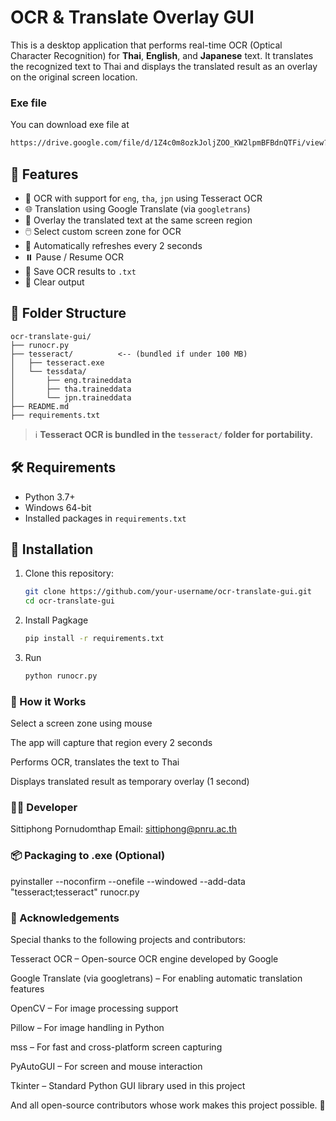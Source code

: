 # OCR & Translate Overlay GUI

This is a desktop application that performs real-time OCR (Optical Character Recognition) for **Thai**, **English**, and **Japanese** text. It translates the recognized text to Thai and displays the translated result as an overlay on the original screen location.
###  Exe file
You can download exe file at
   ```bash
https://drive.google.com/file/d/1Z4c0m8ozkJoljZOO_KW2lpmBFBdnQTFi/view?usp=sharing
   ```
## 📌 Features

- 🧠 OCR with support for `eng`, `tha`, `jpn` using Tesseract OCR
- 🌐 Translation using Google Translate (via `googletrans`)
- 💬 Overlay the translated text at the same screen region
- 🖱️ Select custom screen zone for OCR
- 🔁 Automatically refreshes every 2 seconds
- ⏸️ Pause / Resume OCR
- 💾 Save OCR results to `.txt`
- 🧹 Clear output

## 📂 Folder Structure

```
ocr-translate-gui/
├── runocr.py
├── tesseract/          <-- (bundled if under 100 MB)
│   ├── tesseract.exe
│   └── tessdata/
│       ├── eng.traineddata
│       ├── tha.traineddata
│       └── jpn.traineddata
├── README.md
├── requirements.txt
```


> ℹ️ **Tesseract OCR is bundled in the `tesseract/` folder for portability.**

## 🛠 Requirements

- Python 3.7+
- Windows 64-bit
- Installed packages in `requirements.txt`

## 🔧 Installation

1. Clone this repository:
   ```bash
   git clone https://github.com/your-username/ocr-translate-gui.git
   cd ocr-translate-gui
   ```

2. Install Pagkage 
   ```bash
   pip install -r requirements.txt
   ```

3. Run 
   ```bash
   python runocr.py
   ```

### 🧠 How it Works
Select a screen zone using mouse

The app will capture that region every 2 seconds

Performs OCR, translates the text to Thai

Displays translated result as temporary overlay (1 second)

### 🧑‍💻 Developer
Sittiphong Pornudomthap
Email: sittiphong@pnru.ac.th


### 📦 Packaging to .exe (Optional)
pyinstaller --noconfirm --onefile --windowed --add-data "tesseract;tesseract" runocr.py

### 🙏 Acknowledgements
Special thanks to the following projects and contributors:

Tesseract OCR – Open-source OCR engine developed by Google

Google Translate (via googletrans) – For enabling automatic translation features

OpenCV – For image processing support

Pillow – For image handling in Python

mss – For fast and cross-platform screen capturing

PyAutoGUI – For screen and mouse interaction

Tkinter – Standard Python GUI library used in this project

And all open-source contributors whose work makes this project possible. 💙
